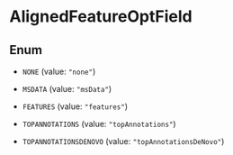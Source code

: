 

# AlignedFeatureOptField

## Enum


* `NONE` (value: `"none"`)

* `MSDATA` (value: `"msData"`)

* `FEATURES` (value: `"features"`)

* `TOPANNOTATIONS` (value: `"topAnnotations"`)

* `TOPANNOTATIONSDENOVO` (value: `"topAnnotationsDeNovo"`)



